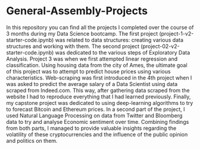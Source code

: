 # General-Assembly-Projects
In this repository you can find all the projects I completed over the course of 3 months during my Data Science bootcamp.
The first project (project-1-v2-starter-code.ipynb) was related to data structures: creating various data structures 
and working with them.
The second project (project-02-v2-starter-code.ipynb) was dedicated to the various steps of Exploratory Data Analysis.
Project 3 was when we first attempted linear regression and classification. Using housing data from the city of Ames, 
the ultimate goal of this project was to attempt to predict house prices using various characteristics. 
Web-scraping was first introduced in the 4th project when I was asked to predict the average salary of a Data Scientist 
using data scraped from Indeed.com. This way, after gathering data scraped from the website I had to reproduce everything 
that I had learned previously. 
Finally, my capstone project was dedicated to using deep-learning algorithms to try to forecast Bitcoin and Ethereum prices. 
In a second part of the project, I used Natural Language Processing on data from Twitter and Bloomberg data to try and analyse 
Economic sentiment over time. Combining findings from both parts, I managed to provide valuable insights regarding the 
volatility of these cryptocurrencies and the influence of the public opinion and politics on them.
